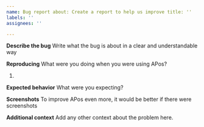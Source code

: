 ```yaml
---
name: Bug report about: Create a report to help us improve title: ''
labels: ''
assignees: ''

---
```


**Describe the bug**
Write what the bug is about in a clear and understandable way

**Reproducing**
What were you doing when you were using APos?

1.

**Expected behavior**
What were you expecting?

**Screenshots**
To improve APos even more, it would be better if there were screenshots

**Additional context**
Add any other context about the problem here.
